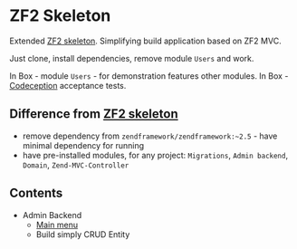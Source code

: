 # ZF2 Skeleton

Extended [ZF2 skeleton](https://github.com/zendframework/ZendSkeletonApplication). Simplifying build
application based on ZF2 MVC.

Just clone, install dependencies, remove module `Users` and work.

In Box - module `Users` - for demonstration features other modules.
In Box - [Codeception](https://github.com/Codeception/Codeception) acceptance tests.

## Difference from [ZF2 skeleton](https://github.com/zendframework/ZendSkeletonApplication)

- remove dependency from `zendframework/zendframework:~2.5` - have minimal dependency for running
- have pre-installed modules, for any project: `Migrations`, `Admin backend`, `Domain`, `Zend-MVC-Controller`

## Contents

- Admin Backend
  - [Main menu](https://github.com/t4web/zf2-skeleton/blob/master/docs/main-menu.md)
  - Build simply CRUD Entity

